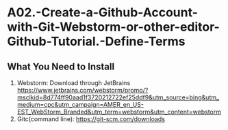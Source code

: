 # A02.-Create-a-Github-Account-with-Git-Webstorm-or-other-editor-Github-Tutorial.-Define-Terms
## What You Need to Install
1. Webstorm: Download through JetBrains https://www.jetbrains.com/webstorm/promo/?msclkid=8d774ff90aad1f3720212722ef25ddf9&utm_source=bing&utm_medium=cpc&utm_campaign=AMER_en_US-EST_WebStorm_Branded&utm_term=webstorm&utm_content=webstorm
2. Gitc(command line): https://git-scm.com/downloads
